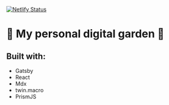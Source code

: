 [![Netlify Status](https://api.netlify.com/api/v1/badges/ee8df09f-6e9f-4483-94c8-daca629de990/deploy-status)](https://app.netlify.com/sites/boring-kare-fc5eab/deploys)

# 🌱 My personal digital garden 🌱

## Built with:

- Gatsby
- React
- Mdx
- twin.macro
- PrismJS
